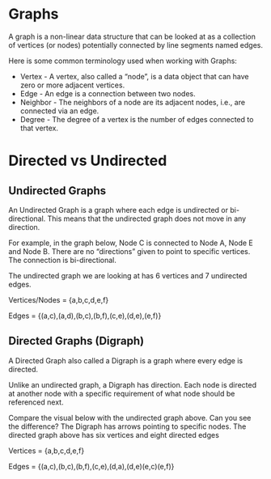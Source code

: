# Graphs

A graph is a non-linear data structure that can be looked at as a collection of vertices (or nodes) potentially connected by line segments named edges.

Here is some common terminology used when working with Graphs:

 - Vertex - A vertex, also called a “node”, is a data object that can have zero or more adjacent vertices.
 - Edge - An edge is a connection between two nodes.
 - Neighbor - The neighbors of a node are its adjacent nodes, i.e., are connected via an edge.
 - Degree - The degree of a vertex is the number of edges connected to that vertex.
 
 # Directed vs Undirected
 ## Undirected Graphs
 An Undirected Graph is a graph where each edge is undirected or bi-directional. This means that the undirected graph does not move in any direction.

For example, in the graph below, Node C is connected to Node A, Node E and Node B. There are no “directions” given to point to specific vertices.
The connection is bi-directional.

The undirected graph we are looking at has 6 vertices and 7 undirected edges.

Vertices/Nodes = {a,b,c,d,e,f}

Edges = {(a,c),(a,d),(b,c),(b,f),(c,e),(d,e),(e,f)}

## Directed Graphs (Digraph) 
A Directed Graph also called a Digraph is a graph where every edge is directed.

Unlike an undirected graph, a Digraph has direction. Each node is directed at another node with a specific requirement of what node should be referenced next.

Compare the visual below with the undirected graph above. Can you see the difference? The Digraph has arrows pointing to specific nodes.
The directed graph above has six vertices and eight directed edges

Vertices = {a,b,c,d,e,f}

Edges = {(a,c),(b,c),(b,f),(c,e),(d,a),(d,e)(e,c)(e,f)}

